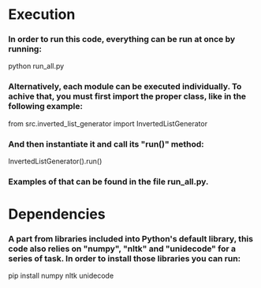 # Execution

### In order to run this code, everything can be run at once by running:
python run_all.py
### Alternatively, each module can be executed individually. To achive that, you must first import the proper class, like in the following example:
from src.inverted_list_generator import InvertedListGenerator
### And then instantiate it and call its "run()" method:
InvertedListGenerator().run()
### Examples of that can be found in the file run_all.py.

# Dependencies

### A part from libraries included into Python's default library, this code also relies on "numpy", "nltk" and "unidecode" for a series of task. In order to install those libraries you can run:
pip install numpy nltk unidecode


